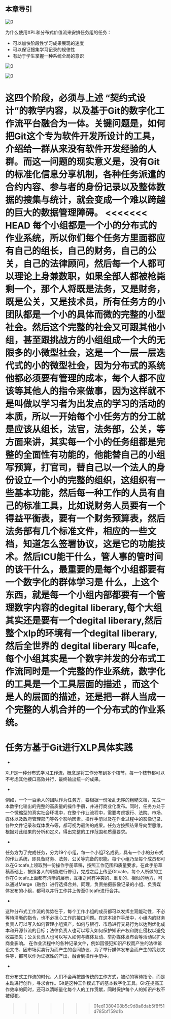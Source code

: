 ## 本章导引


![0](../assets/execution/overview/compare.jpg)

为什么使用XPL和分布式价值流来安排任务组的任务：
* 可以加快阶段性学习成果展现的速度
* 可以保证搜集学习记录的规律性
* 有助于学生掌握一种系统全局的意识

![0](../assets/execution/overview/00.jpg)

![0](../assets/execution/overview/01.jpg)



这四个阶段，必须与上述 “契约式设计”的教学内容，以及基于Git的数字化工作流平台融合为一体。关键问题是，如何把Git这个专为软件开发所设计的工具，介绍给一群从来没有软件开发经验的人群。而这一问题的现实意义是，没有Git的标准化信息分享机制，各种任务派遣的合约内容、参与者的身份记录以及整体数据的搜集与统计，就会变成一个难以跨越的巨大的数据管理障碍。
<<<<<<< HEAD
每个小组都是一个小的分布式的作业系统，所以你们每个任务方里面都应有自己的组长，自己的财务，自己的公关，自己的法律顾问，然后每一个人都可以理论上身兼数职，如果全部人都被枪毙剩一个，那个人将既是法务，又是财务，既是公关，又是技术员，所有任务方的小团队都是一个小的具体而微的完整的小型社会。然后这个完整的社会又可跟其他小组，甚至跟挑战方的小组组成一个大的无限多的小微型社会，这是一个一层一层迭代式的小的微型社会，因为分布式的系统他都必须要有管理的成本，每个人都不应该等其他人的指令来做事，因为这样就不是叫做以学习者为出发点的学习的活动的本质，所以一开始每个小任务方的分工就是应该从组长，法官，法务部，公关，等方面来讲，其实每一个小的任务组都是完整的全面性有功能的，他能替自己的小组写预算，打官司，替自己以一个法人的身份设立一个小的完整的组织，这组织有一些基本功能，然后每一种工作的人员有自己的标准工具，比如说财务人员要有一个得益平衡表，要有一个财务预算表，然后法务部有几个标准文件，相应的一些文档，知道怎么签署协议，这是它的功能技术。然后ICU能干什么，管人事的管时间的该干什么，最重要的是每个小组都要有一个数字化的群体学习是 什么，上这个东西，就是每一个小组内部都要有一个管理数字内容的degital liberary,每个大组其实还是要有一个degital liberary,然后整个xlp的环境有一个degital liberary,然后全世界的 degital liberary 叫cafe,每个小组其实是一个数字并发的分布式工作流同时是一个完整的作业系统，数字化的工具是一个工具层面的描述 ，而这个是人的层面的描述，还是把一群人当成一个完整的人机合并的一个分布式的作业系统。
=======

# 任务方基于Git进行XLP具体实践

*
XLP是一种分布式学习工作流，概念是将工作分布到多个枝节，每一个枝节都可以不考虑其他接口高效并行，最终输出统一的成果。


*
例如，一个一百余人的团队作为任务方，要根据一份凌乱无序的粗糙文档，完成一本数字化输出的完整的高质量的操作手册，并进行商业化发布。同时，任务方处于一个微缩型的真实社会环境中，在整个作业流程中，需要考虑银行、法院、市场、媒体以及政府管理部门等各个影响因素。操作手册以及在作业过程中的影像记录、各种文件记录和媒体发布等，都可视为最终的成果。任务方按照结果导向型思维，根据对此结果的分析和定义，得出完整的工作范围和质量要求。


*
任务方为了完成任务，分为19个小组，每一个小组7名成员，具有一个小的分布式的作业系统，即具备财务、法务、公关等完备的职能。每个小组乃至每个成员都可以在Gitcafe上领取到一份操作手册草稿，按照工作范围和质量要求，在此手册草稿基础上，按照各人的职能进行修订，完成之后上传至Gitcafe，每个人所做的工作在Gitcafe上面都有清晰的展示，互相之间有冲突的、重复的、相似的地方，可以通过Merge（融合）进行选择合并。同理，负责拍摄影像记录的小组、负责媒体发布的小组，都可以并行工作并上传至Gitcafe进行合并。


*
这种分布式工作流的优势在于，每个工作小组的成员都可以发挥主观能动性，不必等待清晰的指令，也不必担心工作的接口问题。在这本操作手册中，小组内的财务负责人可以写入如何管理小组资产，如何与银行、市场进行交易行为以达到优化成本和开源节流的目标；法律负责人也可以写入如何保护知识产权和防止侵权以避免收益损失；公关负责人也可以写入如何与媒体互动、举办媒体发布会等活动以扩大商业影响。
在作业流程中的各种记录文件，例如因侵犯知识产权而产生的法律诉讼文书、因市场买卖行为而产生的合同协议、为了举行媒体发布会而产生的策划文件等，都可以作为证据性的产出，融合到操作手册中。


*
在分布式工作流的时代，人们不会再按照传统的工作方式，被动的等待指令，而是主动进行创作，寻求合作。Git是这种工作模式下的基本数字化工具。Git在提高工作效率的同时，还可以清晰量化每个人的工作贡献，同时保护每个人的知识产权不被侵犯。
>>>>>>> 01ed1380408b5c9d8a6dab5f8f51d785bf159d1b
